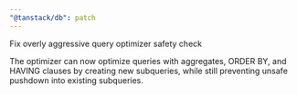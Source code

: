 ```yaml
---
"@tanstack/db": patch
---
```


Fix overly aggressive query optimizer safety check

The optimizer can now optimize queries with aggregates, ORDER BY, and HAVING clauses by creating new subqueries, while still preventing unsafe pushdown into existing subqueries.